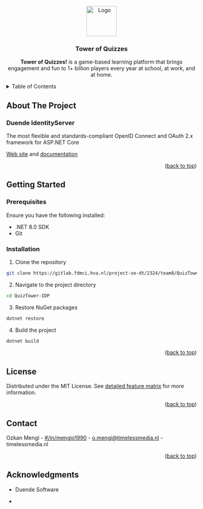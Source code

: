<!-- README.md file version: v0.1.1 -->

<a name="readme-top"></a>

<!-- Volgende keer maak ik Contribution section aan voor display -->
<!-- 
[![Contributors][contributors-shield]][contributors-url]
[![Forks][forks-shield]][forks-url]
[![Stargazers][stars-shield]][stars-url]
[![Issues][issues-shield]][issues-url]
[![MIT License][license-shield]][license-url]
[![LinkedIn][linkedin-shield]][linkedin-url]
<br />
-->

<div align="center">
  <a href="https://gitlab.fdmci.hva.nl/project-se-dt/2324/team8/QuizTower.IDP">
    <img src="https://avatars.githubusercontent.com/u/67868775?s=48&v=4" alt="Logo" width="80" height="80">
  </a>

  <h3 align="center">Tower of Quizzes</h3>

  <p align="center">
    <strong>Tower of Quizzes!</strong> is a game-based learning platform that brings engagement and fun to 1+ billion players every year at school, at work, and at home.
    <br />
  </p>
</div>

<details>
  <summary>Table of Contents</summary>
  <ol>
    <li>
      <a href="#about-the-project">About The Project</a>
      <ul>
        <li><a href="#built-with">Built With</a></li>
      </ul>
    </li>
    <li>
      <a href="#getting-started">Getting Started</a>
      <ul>
        <li><a href="#prerequisites">Prerequisites</a></li>
        <li><a href="#installation">Installation</a></li>
      </ul>
    </li>
    <li><a href="#license">License</a></li>
    <li><a href="#contact">Contact</a></li>
    <li><a href="#acknowledgments">Acknowledgments</a></li>
  </ol>
</details>

## About The Project

### Duende IdentityServer
The most flexible and standards-compliant OpenID Connect and OAuth 2.x framework for ASP.NET Core

[Web site](https://duendesoftware.com/products/identityserver) and [documentation](https://docs.duendesoftware.com)

<p align="right">(<a href="#readme-top">back to top</a>)</p>

## Getting Started

### Prerequisites
Ensure you have the following installed:
* .NET 8.0 SDK
* Git

### Installation

1. Clone the repository
```sh
git clone https://gitlab.fdmci.hva.nl/project-se-dt/2324/team8/QuizTower-IDP.git
```

2. Navigate to the project directory
```sh
cd QuizTower-IDP
```

3. Restore NuGet packages
```sh
dotnet restore
```

4. Build the project
```sh
dotnet build
```

<p align="right">(<a href="#readme-top">back to top</a>)</p>


## License

Distributed under the MIT License. See [detailed feature matrix](https://duendesoftware.com/products/features) for more information.

<p align="right">(<a href="#readme-top">back to top</a>)</p>

## Contact

Ozkan Mengi - [#/in/mengio1990](https://www.linkedin.com/in/mengio1990/) - o.mengi@timelessmedia.nl - timelessmedia.nl

<p align="right">(<a href="#readme-top">back to top</a>)</p>


## Acknowledgments
* Duende Software

* 
<!-- MARKDOWN LINKS & IMAGES -->
<!-- https://www.markdownguide.org/basic-syntax/#reference-style-links -->
[contributors-shield]: https://img.shields.io/github/contributors/othneildrew/Best-README-Template.svg?style=for-the-badge
[contributors-url]: https://github.com/othneildrew/Best-README-Template/graphs/contributors
[forks-shield]: https://img.shields.io/github/forks/othneildrew/Best-README-Template.svg?style=for-the-badge
[forks-url]: https://github.com/othneildrew/Best-README-Template/network/members
[stars-shield]: https://img.shields.io/github/stars/othneildrew/Best-README-Template.svg?style=for-the-badge
[stars-url]: https://github.com/othneildrew/Best-README-Template/stargazers
[issues-shield]: https://img.shields.io/github/issues/othneildrew/Best-README-Template.svg?style=for-the-badge
[issues-url]: https://github.com/othneildrew/Best-README-Template/issues
[license-shield]: https://img.shields.io/github/license/othneildrew/Best-README-Template.svg?style=for-the-badge
[license-url]: https://github.com/othneildrew/Best-README-Template/blob/master/LICENSE.txt
[linkedin-shield]: https://img.shields.io/badge/-LinkedIn-black.svg?style=for-the-badge&logo=linkedin&colorB=555
[linkedin-url]: https://linkedin.com/in/othneildrew
[product-screenshot]: images/screenshot.png
[Next.js]: https://img.shields.io/badge/next.js-000000?style=for-the-badge&logo=nextdotjs&logoColor=white
[Next-url]: https://nextjs.org/
[React.js]: https://img.shields.io/badge/React-20232A?style=for-the-badge&logo=react&logoColor=61DAFB
[React-url]: https://reactjs.org/
[Vue.js]: https://img.shields.io/badge/Vue.js-35495E?style=for-the-badge&logo=vuedotjs&logoColor=4FC08D
[Vue-url]: https://vuejs.org/
[Angular.io]: https://img.shields.io/badge/Angular-DD0031?style=for-the-badge&logo=angular&logoColor=white
[Angular-url]: https://angular.io/
[Svelte.dev]: https://img.shields.io/badge/Svelte-4A4A55?style=for-the-badge&logo=svelte&logoColor=FF3E00
[Svelte-url]: https://svelte.dev/
[Laravel.com]: https://img.shields.io/badge/Laravel-FF2D20?style=for-the-badge&logo=laravel&logoColor=white
[Laravel-url]: https://laravel.com
[Bootstrap.com]: https://img.shields.io/badge/Bootstrap-563D7C?style=for-the-badge&logo=bootstrap&logoColor=white
[Bootstrap-url]: https://getbootstrap.com
[JQuery.com]: https://img.shields.io/badge/jQuery-0769AD?style=for-the-badge&logo=jquery&logoColor=white
[JQuery-url]: https://jquery.com
[Duende.IdentityServer.com]: https://avatars.githubusercontent.com/u/67868775?s=48&v=4
[Duende.IdentityServer-url]: https://duendesoftware.com/products/identityserver
[Razor.com]: https://avatars.githubusercontent.com/u/67868775?s=48&v=4
[Razor-url]: https://duendesoftware.com/products/identityserver
